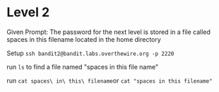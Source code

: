 # Level 2
Given Prompt: The password for the next level is stored in a file called spaces in this filename located in the home directory

Setup
`ssh bandit2@bandit.labs.overthewire.org -p 2220`

run `ls` to find a file named "spaces in this file name"

run `cat spaces\ in\ this\ filename`or `cat "spaces in this filename"`
